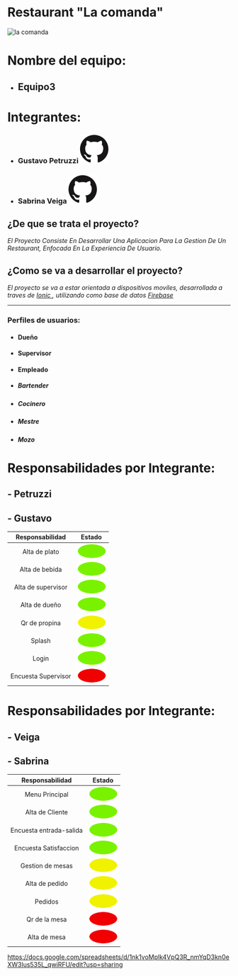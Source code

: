 # Restaurant "La comanda"
![la comanda](https://i.imgur.com/GzRLCcys.png "la comanda")
# Nombre del equipo: 
 - ## Equipo3

# Integrantes:
 - ### Gustavo Petruzzi [![](/images/github.png)](https://github.com/gustavoPetruzzi  "Github de Gustavo Petruzzi")
 - ### Sabrina Veiga  [![](/images/github.png)](https://github.com/Sabsolvei  "Github de Sabrina Veiga")

 
## ¿De que se trata el proyecto?
_El Proyecto Consiste En Desarrollar Una Aplicacion Para La Gestion De Un Restaurant, Enfocada En La Experiencia De Usuario._

## ¿Como se va a desarrollar el proyecto?
_El proyecto se va a estar orientada a dispositivos moviles, desarrollada a traves de [Ionic ](https://ionicframework.com/ "Ionic "), utilizando como base de datos [Firebase](https://firebase.google.com/?hl=es-419 "Firebase")_


***


### Perfiles de usuarios:
-  #### Dueño
-  #### Supervisor
-  #### Empleado
  - ##### Bartender
  - ##### Cocinero
  - ##### Mestre
  - ##### Mozo
 
 # Responsabilidades por Integrante:
##  - Petruzzi
##  - Gustavo


|   Responsabilidad | Estado   |
| :------------: | :------------: |
|  Alta de plato | ![verde](/images/verde.png)  |
|  Alta de bebida |![verde](/images/verde.png)   |
|  Alta de supervisor |![verde](/images/verde.png)   |
|  Alta de dueño |![verde](/images/verde.png)   |
|  Qr de propina |![amarillo](/images/amarillo.png)   |
|  Splash | ![verde](/images/verde.png)  |
|  Login |  ![verde](/images/verde.png) |
|  Encuesta Supervisor  |  ![rojo](/images/rojo.png)   |

 # Responsabilidades por Integrante:
##  - Veiga
##  - Sabrina
|   Responsabilidad | Estado   |
| :------------: | :------------: |
|  Menu Principal| ![verde](/images/verde.png)  |
|  Alta de Cliente |![amarillo](/images/verde.png)   |
|  Encuesta entrada-salida | ![verde](/images/verde.png)   |
|  Encuesta Satisfaccion |  ![verde](/images/verde.png)   |
|  Gestion de mesas |  ![amarillo](/images/amarillo.png)   |
|  Alta de pedido |  ![amarillo](/images/amarillo.png)   |
|  Pedidos  |  ![amarillo](/images/amarillo.png)   |
|  Qr de la mesa  |  ![rojo](/images/rojo.png)   |
|  Alta de mesa  |  ![rojo](/images/rojo.png)   |






 
https://docs.google.com/spreadsheets/d/1nk1voMplk4VpQ3R_nmYqD3kn0eXW3lus535L_qwjRFU/edit?usp=sharing
